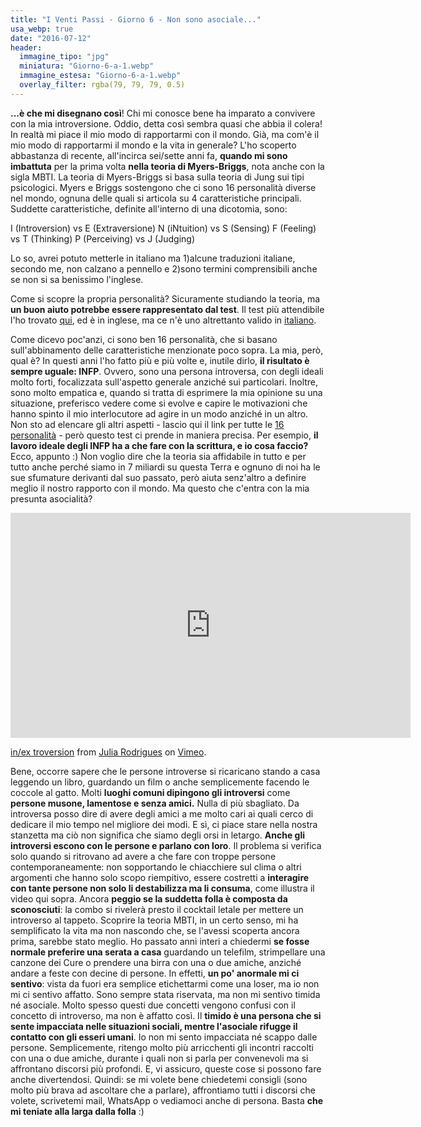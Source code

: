 ```yaml
---
title: "I Venti Passi - Giorno 6 - Non sono asociale..."
usa_webp: true
date: "2016-07-12"
header:
  immagine_tipo: "jpg"
  miniatura: "Giorno-6-a-1.webp"
  immagine_estesa: "Giorno-6-a-1.webp"
  overlay_filter: rgba(79, 79, 79, 0.5)
---
```


**...è che mi disegnano così**! Chi mi conosce bene ha imparato a convivere con la mia introversione. Oddio, detta così sembra quasi che abbia il colera! In realtà mi piace il mio modo di rapportarmi con il mondo. Già, ma com'è il mio modo di rapportarmi il mondo e la vita in generale? L'ho scoperto abbastanza di recente, all'incirca sei/sette anni fa, **quando mi sono imbattuta** per la prima volta **nella teoria di Myers-Briggs**, nota anche con la sigla MBTI. La teoria di Myers-Briggs si basa sulla teoria di Jung sui tipi psicologici. Myers e Briggs sostengono che ci sono 16 personalità diverse nel mondo, ognuna delle quali si articola su 4 caratteristiche principali. Suddette caratteristiche, definite all'interno di una dicotomia, sono:

I (Introversion) vs E (Extraversione) N (iNtuition) vs S (Sensing) F (Feeling) vs T (Thinking) P (Perceiving) vs J (Judging)

Lo so, avrei potuto metterle in italiano ma 1)alcune traduzioni italiane, secondo me, non calzano a pennello e 2)sono termini comprensibili anche se non si sa benissimo l'inglese.

Come si scopre la propria personalità? Sicuramente studiando la teoria, ma **un buon aiuto potrebbe essere rappresentato dal test**. Il test più attendibile l'ho trovato [qui](http://www.humanmetrics.com/cgi-win/jtypes2.asp), ed è in inglese, ma ce n'è uno altrettanto valido in [italiano](https://www.16personalities.com/it/test-della-personalita-gratis).

Come dicevo poc'anzi, ci sono ben 16 personalità, che si basano sull'abbinamento delle caratteristiche menzionate poco sopra. La mia, però, qual è? In questi anni l'ho fatto più e più volte e, inutile dirlo, **il risultato è sempre uguale: INFP**. Ovvero, sono una persona introversa, con degli ideali molto forti, focalizzata sull'aspetto generale anziché sui particolari. Inoltre, sono molto empatica e, quando si tratta di esprimere la mia opinione su una situazione, preferisco vedere come si evolve e capire le motivazioni che hanno spinto il mio interlocutore ad agire in un modo anziché in un altro. Non sto ad elencare gli altri aspetti - lascio qui il link per tutte le [16 personalità](https://www.16personalities.com/it/tipi-di-personalita) - però questo test ci prende in maniera precisa. Per esempio, **il lavoro ideale degli INFP ha a che fare con la scrittura, e io cosa faccio?** Ecco, appunto :) Non voglio dire che la teoria sia affidabile in tutto e per tutto anche perché siamo in 7 miliardi su questa Terra e ognuno di noi ha le sue sfumature derivanti dal suo passato, però aiuta senz'altro a definire meglio il nostro rapporto con il mondo. Ma questo che c'entra con la mia presunta asocialità?

<iframe src="https://player.vimeo.com/video/164177132" width="640" height="360" frameborder="0" allow="autoplay; fullscreen" allowfullscreen></iframe>
<p><a href="https://vimeo.com/164177132">in/ex troversion</a> from <a href="https://vimeo.com/juluia">Julia Rodrigues</a> on <a href="https://vimeo.com">Vimeo</a>.</p>

Bene, occorre sapere che le persone introverse si ricaricano stando a casa leggendo un libro, guardando un film o anche semplicemente facendo le coccole al gatto. Molti **luoghi comuni dipingono gli introversi** come **persone musone, lamentose e senza amici.** Nulla di più sbagliato. Da introversa posso dire di avere degli amici a me molto cari ai quali cerco di dedicare il mio tempo nel migliore dei modi. E sì, ci piace stare nella nostra stanzetta ma ciò non significa che siamo degli orsi in letargo. **Anche gli introversi escono con le persone e parlano con loro**. Il problema si verifica solo quando si ritrovano ad avere a che fare con troppe persone contemporaneamente: non sopportando le chiacchiere sul clima o altri argomenti che hanno solo scopo riempitivo, essere costretti a **interagire con tante persone non solo li destabilizza ma li consuma**, come illustra il video qui sopra. Ancora **peggio se la suddetta folla è composta da sconosciuti**: la combo si rivelerà presto il cocktail letale per mettere un introverso al tappeto. Scoprire la teoria MBTI, in un certo senso, mi ha semplificato la vita ma non nascondo che, se l'avessi scoperta ancora prima, sarebbe stato meglio. Ho passato anni interi a chiedermi **se fosse normale preferire una serata a casa** guardando un telefilm, strimpellare una canzone dei Cure o prendere una birra con una o due amiche, anziché andare a feste con decine di persone. In effetti, **un po' anormale mi ci sentivo**: vista da fuori era semplice etichettarmi come una loser, ma io non mi ci sentivo affatto. Sono sempre stata riservata, ma non mi sentivo timida né asociale. Molto spesso questi due concetti vengono confusi con il concetto di introverso, ma non è affatto così. Il **timido è una persona che si sente impacciata nelle situazioni sociali, mentre l'asociale rifugge il contatto con gli esseri umani**. Io non mi sento impacciata né scappo dalle persone. Semplicemente, ritengo molto più arricchenti gli incontri raccolti con una o due amiche, durante i quali non si parla per convenevoli ma si affrontano discorsi più profondi. E, vi assicuro, queste cose si possono fare anche divertendosi. Quindi: se mi volete bene chiedetemi consigli (sono molto più brava ad ascoltare che a parlare), affrontiamo tutti i discorsi che volete, scrivetemi mail, WhatsApp o vediamoci anche di persona. Basta **che mi teniate alla larga dalla folla** :)
